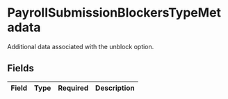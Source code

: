 # PayrollSubmissionBlockersTypeMetadata

Additional data associated with the unblock option.


## Fields

| Field       | Type        | Required    | Description |
| ----------- | ----------- | ----------- | ----------- |
